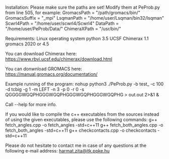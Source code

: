 Installation:
Please make sure the paths are set!
Modify them at PeProb.py from line 505, for example:
    GromacsPath = "/path/gromacs/bin/"
    GromacsSuffix = "_mpi"
    LsqmanPath = "/home/user/Lsqman/bin32/lsqman"
    Scwrl4Path = "/home/user/scwrl4/Scwrl4"
    DataPath = "/home/user/PeProb/Data/"
    ChimeraXPath = "/usr/bin/" 

Requirements:
Linux operating system
python 3.5
UCSF Chimerax 1.1
gromacs 2020 or 4.5


You can download Chimerax here:
https://www.rbvi.ucsf.edu/chimerax/download.html

You can donwnload GROMACS here:
https://manual.gromacs.org/documentation/

Example running of the program:
nohup python3 ./PeProb.py -b test_ -c 100 -d tcbig -g 1 -m LEFT -n 3 -p 0 -r 0 -s QGGGGWGQPHGGGWGQPHGGGWGQPHGGGWGQPHG > out.out 2>&1 &

Call --help for more info.

If you would like to compile the c++ executables from the sources instead of using the given executables, please use the following commands:
g++ fetch_angles.cpp -o fetch_angles -std=c++11
g++ fetch_both_angles.cpp -o fetch_both_angles -std=c++11
g++ checkcontacts.cpp -o checkcontacts -std=c++11

Please do not hesitate to contact me in case of any questions at the following e-mail address:
harmat.zita@itk.ppke.hu

